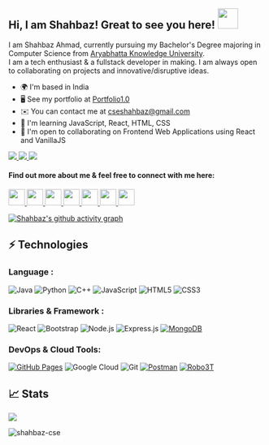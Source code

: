 ## Hi, I am Shahbaz! Great to see you here! <img src="https://raw.githubusercontent.com/aemmadi/aemmadi/master/wave.gif" height="40" width="40px">

I am Shahbaz Ahmad, currently pursuing my Bachelor's Degree majoring in Computer Science from [Aryabhatta Knowledge University](http://akubihar.ac.in/). <br>I am a tech enthusiast & a fullstack developer in making. I am always open to collaborating on projects and innovative/disruptive ideas.<br>

* 🌍  I'm based in India
* 🖥️  See my portfolio at [Portfolio1.0](http://shahbazcse-markfour.netlify.app/projects.html)
* ✉️  You can contact me at [cseshahbaz@gmail.com](mailto:cseshahbaz@gmail.com)
* 🧠  I'm learning JavaScript, React, HTML, CSS
* 🤝  I'm open to collaborating on Frontend Web Applications using React and VanillaJS

<a href="https://www.twitter.com/shahbaz_cse" target="_blank" rel="noreferrer">
  <img src="https://img.shields.io/twitter/follow/shahbaz_cse?logo=twitter&style=for-the-badge&color=0891b2&labelColor=1c1917"/>
</a>
<a href="https://www.linkedin.com/in/shahbazcse" target="_blank" rel="noreferrer">
  <img src="https://img.shields.io/twitter/follow/shahbazcse?logo=linkedin&style=for-the-badge&color=0891b2&labelColor=1c1917"/>
</a>
<a href="https://shahbazahmad.hashnode.dev/" target="_blank" rel="noreferrer">
  <img src="https://img.shields.io/twitter/follow/shahbazahmad?logo=hashnode&style=for-the-badge&color=0891b2&labelColor=1c1917"/>
</a>

#### Find out more about me & feel free to connect with me here:

<p align="left">
  <a href="https://www.twitter.com/shahbaz_cse" target="_blank" rel="noreferrer">
    <img src="https://raw.githubusercontent.com/danielcranney/readme-generator/main/public/icons/socials/twitter.svg" width="32" height="32" />
  </a>
  <a href="https://www.linkedin.com/in/shahbazcse" target="_blank" rel="noreferrer">
    <img src="https://raw.githubusercontent.com/danielcranney/readme-generator/main/public/icons/socials/linkedin.svg" width="32" height="32" />
  </a>
  <a href="https://shahbazahmad.hashnode.dev/" target="_blank" rel="noreferrer">
    <img src="https://raw.githubusercontent.com/danielcranney/readme-generator/main/public/icons/socials/hashnode.svg" width="32" height="32" />
  </a>
  <a href="http://www.instagram.com/shahbazcse" target="_blank" rel="noreferrer">
    <img src="https://raw.githubusercontent.com/danielcranney/readme-generator/main/public/icons/socials/instagram.svg" width="32" height="32" />
  </a>
  <a href="https://www.facebook.com/iamshahbazahmad" target="_blank" rel="noreferrer">
    <img src="https://raw.githubusercontent.com/danielcranney/readme-generator/main/public/icons/socials/facebook.svg" width="32" height="32" />
  </a>
  <a href="https://www.dev.to/shahbazcse" target="_blank" rel="noreferrer">
    <img src="https://raw.githubusercontent.com/danielcranney/readme-generator/main/public/icons/socials/devdotto-dark.svg" width="32" height="32" />
  </a>
  <a href="https://discord.com/users/Shahbaz Ahmad#4406" target="_blank" rel="noreferrer">
    <img src="https://raw.githubusercontent.com/danielcranney/readme-generator/main/public/icons/socials/discord.svg" width="32" height="32" />
  </a>
</p>

[![Shahbaz's github activity graph](https://github-readme-activity-graph.cyclic.app/graph?username=shahbazcse&bg_color=00222e&color=c7a9fe&line=c7a9fe&point=ffffff&area=true&hide_border=true)](https://github.com/ashutosh00710/github-readme-activity-graph)


## ⚡ Technologies

### Language :
![Java](https://img.shields.io/badge/-java-E34A86?style=curved-square&logo=java)
![Python](https://img.shields.io/badge/-Python-black?style=curved-square&logo=Python)
![C++](https://img.shields.io/badge/-C++-00599C?style=curved-square&logo=c)
![JavaScript](https://img.shields.io/badge/-JavaScript-black?style=curved-square&logo=javascript)
![HTML5](https://img.shields.io/badge/-HTML5-E34F26?style=curved-square&logo=html5&logoColor=white)
![CSS3](https://img.shields.io/badge/-CSS3-1572B6?style=curved-square&logo=css3)

### Libraries & Framework :

![React](https://img.shields.io/badge/-React-black?style=curved-square&logo=react)
![Bootstrap](https://img.shields.io/badge/-Bootstrap-563D7C?style=curved-square&logo=bootstrap)
![Node.js](https://img.shields.io/badge/-Node.js-black?style=curved-square&logo=Node.js)
![Express.js](https://img.shields.io/badge/-Express.js-black?style=curved-square&logo=Express)
<a href="#"><img alt="MongoDB" src ="https://img.shields.io/badge/MongoDB-%234ea94b.svg?logo=mongodb&logoColor=white"></a>

### DevOps & Cloud Tools:

<a href="#"><img alt="GitHub Pages" src="https://img.shields.io/badge/GitHub%20Pages-%23327FC7.svg?logo=github&logoColor=white"></a>
![Google Cloud](https://img.shields.io/badge/Google%20Cloud-white?style=curved-square&logo=google-cloud)
![Git](https://img.shields.io/badge/-Git-black?style=curved-square&logo=git)
<a href="#"><img alt="Postman" src="https://img.shields.io/badge/Postman-FF6C37?logo=postman&logoColor=white"></a>
<a href="#"><img alt="Robo3T" src="https://img.shields.io/badge/Robo3T-white?logo=postman&logoColor=green"></a>


<!-- ## 💰 Support
<p>
<a href='linkhere' target='_blank'><img height='36' style='border:0px;height:36px;' src='https://cdn.ko-fi.com/cdn/kofi4.png?v=2' border='0' alt='Buy Me a Coffee at ko-fi.com' /></a>
<a href='linkhere' target='_blank'><img height='36' style='border:0px;height:36px;' src='https://cdn.buymeacoffee.com/buttons/v2/default-yellow.png' border='0' alt='Support Shahbaz on buymecoffee' /></a>
</p> -->


## 📈 Stats
<p align="left">
  <a href="http://www.github.com/shahbazcse">
    <img src="https://github-readme-streak-stats.herokuapp.com?user=shahbazcse&theme=onedark_duo&background=00222E&border=00222E&stroke=C8AAFF&ring=FF5B5B&fire=FF5B5B&currStreakNum=C7A9FE&sideNums=C7A9FE&currStreakLabel=EB5454&sideLabels=EB5454&dates=FFFFFF"/>
  </a>
</p>
<p align="left"> <img src="https://komarev.com/ghpvc/?username=shahbazcse&label=Profile%20Views&color=0e75b6&style=flat" alt="shahbaz-cse" /> </p>
